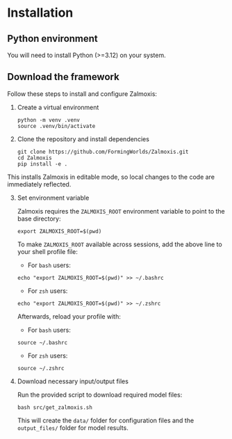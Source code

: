# Installation

## Python environment

You will need to install Python (>=3.12) on your system.

## Download the framework

Follow these steps to install and configure Zalmoxis:

1. Create a virtual environment

    ```console
    python -m venv .venv
    source .venv/bin/activate
    ```

2. Clone the repository and install dependencies

    ```console
    git clone https://github.com/FormingWorlds/Zalmoxis.git
    cd Zalmoxis
    pip install -e .   
    ```
This installs Zalmoxis in editable mode, so local changes to the code are immediately reflected.

3. Set environment variable

    Zalmoxis requires the `ZALMOXIS_ROOT` environment variable to point to the base directory:

    ```console
    export ZALMOXIS_ROOT=$(pwd)
    ```

    To make `ZALMOXIS_ROOT` available across sessions, add the above line to your shell profile file:

    * For `bash` users:

    ```console
    echo "export ZALMOXIS_ROOT=$(pwd)" >> ~/.bashrc
    ```

    * For `zsh` users:

    ```console
    echo "export ZALMOXIS_ROOT=$(pwd)" >> ~/.zshrc
    ```

    Afterwards, reload your profile with:

    * For `bash` users:

    ```console
    source ~/.bashrc 
    ```

    * For `zsh` users:

    ```console
    source ~/.zshrc
    ```

4. Download necessary input/output files

    Run the provided script to download required model files:

    ```console
    bash src/get_zalmoxis.sh
    ```
    This will create the `data/` folder for configuration files and the `output_files/` folder for model results.

